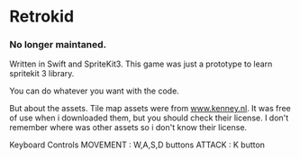 # Retrokid

### No longer maintaned.

Written in Swift and SpriteKit3.
This game was just a prototype to learn spritekit 3 library.

You can do whatever you want with the code.

But about the assets.
Tile map assets were from www.kenney.nl.
It was free of use when i downloaded them, but you should check their license.
I don't remember where was other assets so i don't know their license.

Keyboard Controls
MOVEMENT : W,A,S,D buttons
ATTACK : K button
